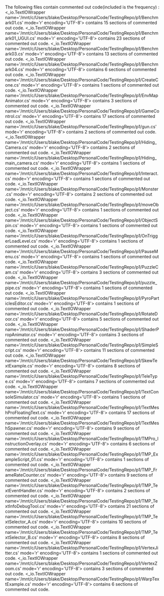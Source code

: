 The following files contain commented out code(included is the frequency) : 
<_io.TextIOWrapper name='/mnt/c/Users/blake/Desktop/PersonalCode/TestingRepo/p1/Benchmark01.cs' mode='r' encoding='UTF-8'> contains 15 sections of commented out code. 
<_io.TextIOWrapper name='/mnt/c/Users/blake/Desktop/PersonalCode/TestingRepo/p1/Benchmark01_UGUI.cs' mode='r' encoding='UTF-8'> contains 23 sections of commented out code. 
<_io.TextIOWrapper name='/mnt/c/Users/blake/Desktop/PersonalCode/TestingRepo/p1/Benchmark03.cs' mode='r' encoding='UTF-8'> contains 13 sections of commented out code. 
<_io.TextIOWrapper name='/mnt/c/Users/blake/Desktop/PersonalCode/TestingRepo/p1/Benchmark04.cs' mode='r' encoding='UTF-8'> contains 6 sections of commented out code. 
<_io.TextIOWrapper name='/mnt/c/Users/blake/Desktop/PersonalCode/TestingRepo/p1/CreateCone.cs' mode='r' encoding='UTF-8'> contains 1 sections of commented out code. 
<_io.TextIOWrapper name='/mnt/c/Users/blake/Desktop/PersonalCode/TestingRepo/p1/EnvMapAnimator.cs' mode='r' encoding='UTF-8'> contains 3 sections of commented out code. 
<_io.TextIOWrapper name='/mnt/c/Users/blake/Desktop/PersonalCode/TestingRepo/p1/GameControl.cs' mode='r' encoding='UTF-8'> contains 17 sections of commented out code. 
<_io.TextIOWrapper name='/mnt/c/Users/blake/Desktop/PersonalCode/TestingRepo/p1/gun.cs' mode='r' encoding='UTF-8'> contains 2 sections of commented out code. 
<_io.TextIOWrapper name='/mnt/c/Users/blake/Desktop/PersonalCode/TestingRepo/p1/Hiding_Camera.cs' mode='r' encoding='UTF-8'> contains 2 sections of commented out code. 
<_io.TextIOWrapper name='/mnt/c/Users/blake/Desktop/PersonalCode/TestingRepo/p1/Hiding_main_camera.cs' mode='r' encoding='UTF-8'> contains 1 sections of commented out code. 
<_io.TextIOWrapper name='/mnt/c/Users/blake/Desktop/PersonalCode/TestingRepo/p1/Interact.cs' mode='r' encoding='UTF-8'> contains 1 sections of commented out code. 
<_io.TextIOWrapper name='/mnt/c/Users/blake/Desktop/PersonalCode/TestingRepo/p1/Monster.cs' mode='r' encoding='UTF-8'> contains 2 sections of commented out code. 
<_io.TextIOWrapper name='/mnt/c/Users/blake/Desktop/PersonalCode/TestingRepo/p1/moveObject.cs' mode='r' encoding='UTF-8'> contains 1 sections of commented out code. 
<_io.TextIOWrapper name='/mnt/c/Users/blake/Desktop/PersonalCode/TestingRepo/p1/ObjectSpin.cs' mode='r' encoding='UTF-8'> contains 1 sections of commented out code. 
<_io.TextIOWrapper name='/mnt/c/Users/blake/Desktop/PersonalCode/TestingRepo/p1/OnTriggerLoadLevel.cs' mode='r' encoding='UTF-8'> contains 1 sections of commented out code. 
<_io.TextIOWrapper name='/mnt/c/Users/blake/Desktop/PersonalCode/TestingRepo/p1/PauseMenu.cs' mode='r' encoding='UTF-8'> contains 1 sections of commented out code. 
<_io.TextIOWrapper name='/mnt/c/Users/blake/Desktop/PersonalCode/TestingRepo/p1/PuzzleCam.cs' mode='r' encoding='UTF-8'> contains 3 sections of commented out code. 
<_io.TextIOWrapper name='/mnt/c/Users/blake/Desktop/PersonalCode/TestingRepo/p1/puzzle_pipe.cs' mode='r' encoding='UTF-8'> contains 1 sections of commented out code. 
<_io.TextIOWrapper name='/mnt/c/Users/blake/Desktop/PersonalCode/TestingRepo/p1/PyroParticlesEditor.cs' mode='r' encoding='UTF-8'> contains 1 sections of commented out code. 
<_io.TextIOWrapper name='/mnt/c/Users/blake/Desktop/PersonalCode/TestingRepo/p1/RotateDoor.cs' mode='r' encoding='UTF-8'> contains 5 sections of commented out code. 
<_io.TextIOWrapper name='/mnt/c/Users/blake/Desktop/PersonalCode/TestingRepo/p1/ShaderPropAnimator.cs' mode='r' encoding='UTF-8'> contains 3 sections of commented out code. 
<_io.TextIOWrapper name='/mnt/c/Users/blake/Desktop/PersonalCode/TestingRepo/p1/SimpleScript.cs' mode='r' encoding='UTF-8'> contains 11 sections of commented out code. 
<_io.TextIOWrapper name='/mnt/c/Users/blake/Desktop/PersonalCode/TestingRepo/p1/SkewTextExample.cs' mode='r' encoding='UTF-8'> contains 8 sections of commented out code. 
<_io.TextIOWrapper name='/mnt/c/Users/blake/Desktop/PersonalCode/TestingRepo/p1/TeleType.cs' mode='r' encoding='UTF-8'> contains 7 sections of commented out code. 
<_io.TextIOWrapper name='/mnt/c/Users/blake/Desktop/PersonalCode/TestingRepo/p1/TextConsoleSimulator.cs' mode='r' encoding='UTF-8'> contains 1 sections of commented out code. 
<_io.TextIOWrapper name='/mnt/c/Users/blake/Desktop/PersonalCode/TestingRepo/p1/TextMeshProFloatingText.cs' mode='r' encoding='UTF-8'> contains 17 sections of commented out code. 
<_io.TextIOWrapper name='/mnt/c/Users/blake/Desktop/PersonalCode/TestingRepo/p1/TextMeshSpawner.cs' mode='r' encoding='UTF-8'> contains 9 sections of commented out code. 
<_io.TextIOWrapper name='/mnt/c/Users/blake/Desktop/PersonalCode/TestingRepo/p1/TMPro_InstructionOverlay.cs' mode='r' encoding='UTF-8'> contains 6 sections of commented out code. 
<_io.TextIOWrapper name='/mnt/c/Users/blake/Desktop/PersonalCode/TestingRepo/p1/TMP_ExampleScript_01.cs' mode='r' encoding='UTF-8'> contains 1 sections of commented out code. 
<_io.TextIOWrapper name='/mnt/c/Users/blake/Desktop/PersonalCode/TestingRepo/p1/TMP_FrameRateCounter.cs' mode='r' encoding='UTF-8'> contains 9 sections of commented out code. 
<_io.TextIOWrapper name='/mnt/c/Users/blake/Desktop/PersonalCode/TestingRepo/p1/TMP_TextEventHandler.cs' mode='r' encoding='UTF-8'> contains 2 sections of commented out code. 
<_io.TextIOWrapper name='/mnt/c/Users/blake/Desktop/PersonalCode/TestingRepo/p1/TMP_TextInfoDebugTool.cs' mode='r' encoding='UTF-8'> contains 21 sections of commented out code. 
<_io.TextIOWrapper name='/mnt/c/Users/blake/Desktop/PersonalCode/TestingRepo/p1/TMP_TextSelector_A.cs' mode='r' encoding='UTF-8'> contains 10 sections of commented out code. 
<_io.TextIOWrapper name='/mnt/c/Users/blake/Desktop/PersonalCode/TestingRepo/p1/TMP_TextSelector_B.cs' mode='r' encoding='UTF-8'> contains 8 sections of commented out code. 
<_io.TextIOWrapper name='/mnt/c/Users/blake/Desktop/PersonalCode/TestingRepo/p1/VertexJitter.cs' mode='r' encoding='UTF-8'> contains 1 sections of commented out code. 
<_io.TextIOWrapper name='/mnt/c/Users/blake/Desktop/PersonalCode/TestingRepo/p1/VertexZoom.cs' mode='r' encoding='UTF-8'> contains 3 sections of commented out code. 
<_io.TextIOWrapper name='/mnt/c/Users/blake/Desktop/PersonalCode/TestingRepo/p1/WarpTextExample.cs' mode='r' encoding='UTF-8'> contains 6 sections of commented out code. 
